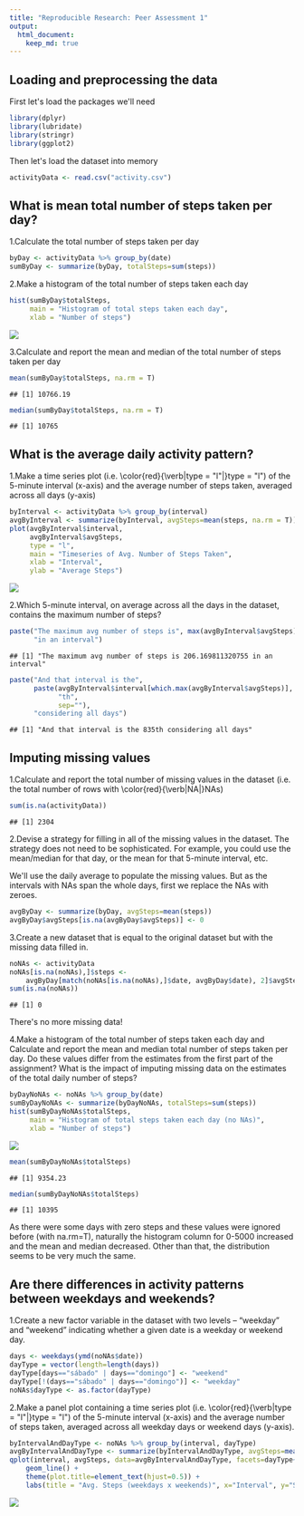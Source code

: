 ```yaml
---
title: "Reproducible Research: Peer Assessment 1"
output: 
  html_document:
    keep_md: true
---
```


## Loading and preprocessing the data

First let's load the packages we'll need

```r
library(dplyr)
library(lubridate)
library(stringr)
library(ggplot2)
```

Then let's load the dataset into memory

```r
activityData <- read.csv("activity.csv")
```

## What is mean total number of steps taken per day?

1.Calculate the total number of steps taken per day

```r
byDay <- activityData %>% group_by(date)
sumByDay <- summarize(byDay, totalSteps=sum(steps))
```

2.Make a histogram of the total number of steps taken each day

```r
hist(sumByDay$totalSteps, 
     main = "Histogram of total steps taken each day", 
     xlab = "Number of steps")
```

![](PA1_template_files/figure-html/unnamed-chunk-4-1.png)<!-- -->

3.Calculate and report the mean and median of the total number of steps taken
per day

```r
mean(sumByDay$totalSteps, na.rm = T)
```

```
## [1] 10766.19
```

```r
median(sumByDay$totalSteps, na.rm = T)
```

```
## [1] 10765
```

## What is the average daily activity pattern?

1.Make a time series plot (i.e. \color{red}{\verb|type = "l"|}type = "l") of 
the 5-minute interval (x-axis) and the average number of steps taken, averaged 
across all days (y-axis)

```r
byInterval <- activityData %>% group_by(interval)
avgByInterval <- summarize(byInterval, avgSteps=mean(steps, na.rm = T))
plot(avgByInterval$interval, 
     avgByInterval$avgSteps, 
     type = "l", 
     main = "Timeseries of Avg. Number of Steps Taken", 
     xlab = "Interval", 
     ylab = "Average Steps")
```

![](PA1_template_files/figure-html/unnamed-chunk-6-1.png)<!-- -->

2.Which 5-minute interval, on average across all the days in the dataset, 
contains the maximum number of steps?

```r
paste("The maximum avg number of steps is", max(avgByInterval$avgSteps), 
      "in an interval")
```

```
## [1] "The maximum avg number of steps is 206.169811320755 in an interval"
```

```r
paste("And that interval is the",
      paste(avgByInterval$interval[which.max(avgByInterval$avgSteps)], 
            "th", 
            sep=""), 
      "considering all days")
```

```
## [1] "And that interval is the 835th considering all days"
```

## Imputing missing values

1.Calculate and report the total number of missing values in the dataset (i.e. 
the total number of rows with \color{red}{\verb|NA|}NAs)

```r
sum(is.na(activityData))
```

```
## [1] 2304
```

2.Devise a strategy for filling in all of the missing values in the dataset. 
The strategy does not need to be sophisticated. For example, you could use the 
mean/median for that day, or the mean for that 5-minute interval, etc.

We'll use the daily average to populate the missing values.
But as the intervals with NAs span the whole days, first we replace
the NAs with zeroes.

```r
avgByDay <- summarize(byDay, avgSteps=mean(steps))
avgByDay$avgSteps[is.na(avgByDay$avgSteps)] <- 0
```

3.Create a new dataset that is equal to the original dataset but with the 
missing data filled in.

```r
noNAs <- activityData
noNAs[is.na(noNAs),]$steps <- 
    avgByDay[match(noNAs[is.na(noNAs),]$date, avgByDay$date), 2]$avgSteps
sum(is.na(noNAs))
```

```
## [1] 0
```
There's no more missing data!

4.Make a histogram of the total number of steps taken each day and Calculate and
report the mean and median total number of steps taken per day. Do these values 
differ from the estimates from the first part of the assignment? What is the 
impact of imputing missing data on the estimates of the total daily number of 
steps?

```r
byDayNoNAs <- noNAs %>% group_by(date)
sumByDayNoNAs <- summarize(byDayNoNAs, totalSteps=sum(steps))
hist(sumByDayNoNAs$totalSteps, 
     main = "Histogram of total steps taken each day (no NAs)", 
     xlab = "Number of steps")
```

![](PA1_template_files/figure-html/unnamed-chunk-11-1.png)<!-- -->

```r
mean(sumByDayNoNAs$totalSteps)
```

```
## [1] 9354.23
```

```r
median(sumByDayNoNAs$totalSteps)
```

```
## [1] 10395
```
As there were some days with zero steps and these values were ignored before
(with na.rm=T), naturally the histogram column for 0-5000 increased and the
mean and median decreased.
Other than that, the distribution seems to be very much the same.

## Are there differences in activity patterns between weekdays and weekends?

1.Create a new factor variable in the dataset with two levels – “weekday” and 
“weekend” indicating whether a given date is a weekday or weekend day.

```r
days <- weekdays(ymd(noNAs$date))
dayType = vector(length=length(days))
dayType[days=="sábado" | days=="domingo"] <- "weekend"
dayType[!(days=="sábado" | days=="domingo")] <- "weekday"
noNAs$dayType <- as.factor(dayType)
```

2.Make a panel plot containing a time series plot 
(i.e. \color{red}{\verb|type = "l"|}type = "l") of the 5-minute interval 
(x-axis) and the average number of steps taken, averaged across all weekday days
or weekend days (y-axis).

```r
byIntervalAndDayType <- noNAs %>% group_by(interval, dayType)
avgByIntervalAndDayType <- summarize(byIntervalAndDayType, avgSteps=mean(steps))
qplot(interval, avgSteps, data=avgByIntervalAndDayType, facets=dayType~.) + 
    geom_line() + 
    theme(plot.title=element_text(hjust=0.5)) + 
    labs(title = "Avg. Steps (weekdays x weekends)", x="Interval", y="Steps")
```

![](PA1_template_files/figure-html/unnamed-chunk-13-1.png)<!-- -->
